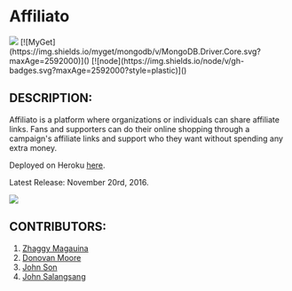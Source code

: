 # Affiliato

<img src="https://camo.githubusercontent.com/1c5c800fbdabc79cfaca8c90dd47022a5b5c7486/68747470733a2f2f696d672e736869656c64732e696f2f62616467652f636f64652532307374796c652d616972626e622d627269676874677265656e2e7376673f7374796c653d666c61742d737175617265" />
[![MyGet](https://img.shields.io/myget/mongodb/v/MongoDB.Driver.Core.svg?maxAge=2592000)]()
[![node](https://img.shields.io/node/v/gh-badges.svg?maxAge=2592000?style=plastic)]()

## DESCRIPTION:
Affiliato is a platform where organizations or individuals can share affiliate links. Fans and supporters can do their online shopping through a campaign's affiliate links and support who they want without spending any extra money.

Deployed on Heroku [here](https://warm-river-73199.herokuapp.com/).

Latest Release: November 20rd, 2016.

<img src="http://i.imgur.com/N8YpPxV.jpg" />

## CONTRIBUTORS:
  1. [Zhaggy Magauina](https://github.com/Zhaggy)
  2. [Donovan Moore](https://github.com/donbobvanbirt)
  3. [John Son](https://github.com/Nemsae)
  4. [John Salangsang](https://github.com/johnsalay)
